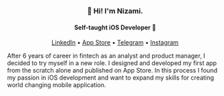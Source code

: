 <h3 align="center">👋 Hi! I'm Nizami.</h3>
<h4 align="center">Self-taught iOS Developer </h4>

<p align="center">
  <a href="https://www.linkedin.com/in/nizamitagiyev/">LinkedIn</a> •
  <a href="https://apps.apple.com/us/developer/nizami-tagiyev/id1580667722">App Store</a> •
  <a href="https://t.me/The_Perfect_Legend">Telegram</a> •
  <a href="https://www.instagram.com/hustla_la_vista/">Instagram</a>
</p>

<p align="leading">After 6 years of career in fintech as an analyst and product manager, I decided to try myself in a new role. I designed and developed my first app from the scratch alone and published on App Store. In this process I found my passion in iOS development and want to expand my skills for creating world changing mobile application.</p>

<!--
**ThePerfectLegend/ThePerfectLegend** is a ✨ _special_ ✨ repository because its `README.md` (this file) appears on your GitHub profile.

Here are some ideas to get you started:

- 🔭 I’m currently working on ...
- 🌱 I’m currently learning ...
- 👯 I’m looking to collaborate on ...
- 🤔 I’m looking for help with ...
- 💬 Ask me about ...
- 📫 How to reach me: ...
- 😄 Pronouns: ...
- ⚡ Fun fact: ...

-->
